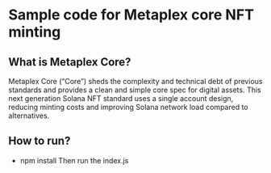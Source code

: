 # Sample code for Metaplex core NFT minting
## What is Metaplex Core?
 Metaplex Core (“Core”) sheds the complexity and technical debt of previous standards and provides a clean and simple core spec for digital assets. This next generation Solana NFT standard uses a single account design, reducing minting costs and improving Solana network load compared to alternatives.
## How to run?
- npm install
  Then run the index.js
